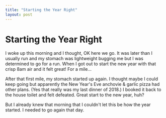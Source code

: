 ```yaml
---
title: "Starting the Year Right"
layout: post
---
```


# Starting the Year Right

I woke up this morning and I thought, OK here we go. It was later than I usually run and my stomach was lightweight bugging me but I was determined to go for a run. When I got out to start the new year with that crisp 8am air and it felt great! For a mile...

After that first mile, my stomach started up again. I thought maybe I could keep going but apparently the New Year's Eve anchovie & garlic pizza had other plans. (Yes that really was my last dinner of 2018.) I booked it back to the house toilet and felt defeated. Great start to the new year, huh?

But I already knew that morning that I couldn't let this be how the year started. I needed to go again that day.

